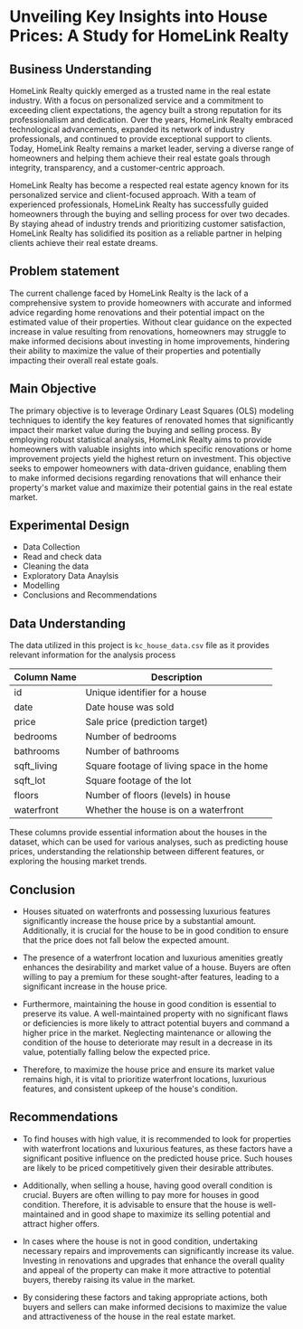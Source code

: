 # Unveiling Key Insights into House Prices: A Study for HomeLink Realty

## Business Understanding

HomeLink Realty quickly emerged as a trusted name in the real estate industry. With a focus on personalized service and a commitment to exceeding client expectations, the agency built a strong reputation for its professionalism and dedication. Over the years, HomeLink Realty embraced technological advancements, expanded its network of industry professionals, and continued to provide exceptional support to clients. Today, HomeLink Realty remains a market leader, serving a diverse range of homeowners and helping them achieve their real estate goals through integrity, transparency, and a customer-centric approach.

HomeLink Realty has become a respected real estate agency known for its personalized service and client-focused approach. With a team of experienced professionals, HomeLink Realty has successfully guided homeowners through the buying and selling process for over two decades. By staying ahead of industry trends and prioritizing customer satisfaction, HomeLink Realty has solidified its position as a reliable partner in helping clients achieve their real estate dreams.

## Problem statement

The current challenge faced by HomeLink Realty is the lack of a comprehensive system to provide homeowners with accurate and informed advice regarding home renovations and their potential impact on the estimated value of their properties. Without clear guidance on the expected increase in value resulting from renovations, homeowners may struggle to make informed decisions about investing in home improvements, hindering their ability to maximize the value of their properties and potentially impacting their overall real estate goals.

## Main Objective

The primary objective is to leverage Ordinary Least Squares (OLS) modeling techniques to identify the key features of renovated homes that significantly impact their market value during the buying and selling process. By employing robust statistical analysis, HomeLink Realty aims to provide homeowners with valuable insights into which specific renovations or home improvement projects yield the highest return on investment. This objective seeks to empower homeowners with data-driven guidance, enabling them to make informed decisions regarding renovations that will enhance their property's market value and maximize their potential gains in the real estate market.

## Experimental Design

* Data Collection
* Read and check data
* Cleaning the data
* Exploratory Data Anaylsis
* Modelling
* Conclusions and Recommendations

## Data Understanding

The data utilized in this project is `kc_house_data.csv` file as it provides relevant information for the analysis process

| Column Name  | Description                                         |
|--------------|-----------------------------------------------------|
| id           | Unique identifier for a house                        |
| date         | Date house was sold                                 |
| price        | Sale price (prediction target)                       |
| bedrooms     | Number of bedrooms                                  |
| bathrooms    | Number of bathrooms                                 |
| sqft_living  | Square footage of living space in the home           |
| sqft_lot     | Square footage of the lot                            |
| floors       | Number of floors (levels) in house                   |
| waterfront   | Whether the house is on a waterfront                 |

These columns provide essential information about the houses in the dataset, which can be used for various analyses, such as predicting house prices, understanding the relationship between different features, or exploring the housing market trends.

## Conclusion

* Houses situated on waterfronts and possessing luxurious features significantly increase the house price by a substantial amount. Additionally, it is crucial for the house to be in good condition to ensure that the price does not fall below the expected amount.

* The presence of a waterfront location and luxurious amenities greatly enhances the desirability and market value of a house. Buyers are often willing to pay a premium for these sought-after features, leading to a significant increase in the house price.

* Furthermore, maintaining the house in good condition is essential to preserve its value. A well-maintained property with no significant flaws or deficiencies is more likely to attract potential buyers and command a higher price in the market. Neglecting maintenance or allowing the condition of the house to deteriorate may result in a decrease in its value, potentially falling below the expected price.

* Therefore, to maximize the house price and ensure its market value remains high, it is vital to prioritize waterfront locations, luxurious features, and consistent upkeep of the house's condition.

## Recommendations

* To find houses with high value, it is recommended to look for properties with waterfront locations and luxurious features, as these factors have a significant positive influence on the predicted house price. Such houses are likely to be priced competitively given their desirable attributes.

* Additionally, when selling a house, having good overall condition is crucial. Buyers are often willing to pay more for houses in good condition. Therefore, it is advisable to ensure that the house is well-maintained and in good shape to maximize its selling potential and attract higher offers.

* In cases where the house is not in good condition, undertaking necessary repairs and improvements can significantly increase its value. Investing in renovations and upgrades that enhance the overall quality and appeal of the property can make it more attractive to potential buyers, thereby raising its value in the market.

* By considering these factors and taking appropriate actions, both buyers and sellers can make informed decisions to maximize the value and attractiveness of the house in the real estate market.
